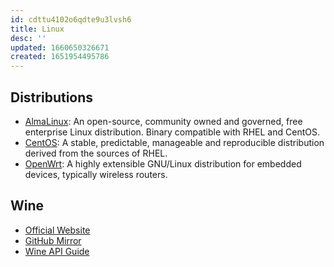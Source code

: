 ```yaml
---
id: cdttu4102o6qdte9u3lvsh6
title: Linux
desc: ''
updated: 1660650326671
created: 1651954495786
---
```


## Distributions

- [AlmaLinux](https://almalinux.org): An open-source, community owned and governed, free enterprise Linux distribution.
Binary compatible with RHEL and CentOS.
- [CentOS](https://www.centos.org): A stable, predictable, manageable and reproducible distribution derived from the sources of RHEL.
- [OpenWrt](https://openwrt.org): A highly extensible GNU/Linux distribution for embedded devices, typically wireless routers.

## Wine

- [Official Website](https://www.winehq.org/)
- [GitHub Mirror](https://github.com/wine-mirror/wine)
- [Wine API Guide](https://source.winehq.org/WineAPI/)
